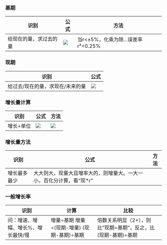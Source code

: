 ### 基期
识别|公式|方法
----|----|---
给现在的量，求过去的量|![][基]|当r<±5%，化乘为除...误差率r²<0.25% 


### 现期
识别|公式
----|----
给过去/现在的量，求现在/未来的量|![][现]


### 增长量计算
识别|公式|方法
----|----|---
增长+单位|![][增量]|![][增量方法]


### 增长量方法
识别|公式|方法
----|----|---
增长最多最少|大大则大，现量大且增率大的，则增量大。一大一小，百化分计算，看“现*r”

### 一般增长率
识别|计算|比较
----|----|---
问：增速、增幅、增长%、增长最快/慢|增量÷基期  增量÷(现期-增量) (现期-基期)÷基期|倍数关系明显（2+），则比“现期÷基期”，反之，比(现期-基期)÷基期

[基]:https://zhenggg.github.io/image/基.png
[现]:https://zhenggg.github.io/image/现.png
[增量]:https://zhenggg.github.io/image/增量.png
[增量方法]:https://zhenggg.github.io/image/增量方法.png

